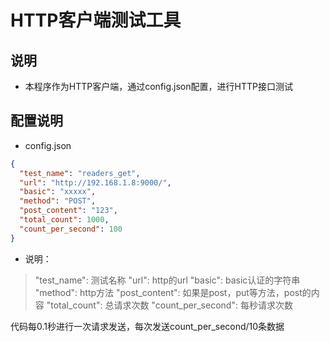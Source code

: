 # HTTP客户端测试工具
## 说明
- 本程序作为HTTP客户端，通过config.json配置，进行HTTP接口测试

## 配置说明
- config.json
```json
{
  "test_name": "readers_get",
  "url": "http://192.168.1.8:9000/",
  "basic": "xxxxx",
  "method": "POST",
  "post_content": "123",
  "total_count": 1000,
  "count_per_second": 100
}
```
- 说明：
>"test_name":        测试名称
>"url":              http的url
>"basic":            basic认证的字符串
>"method":           http方法
>"post_content":     如果是post，put等方法，post的内容
>"total_count":      总请求次数
>"count_per_second": 每秒请求次数

  代码每0.1秒进行一次请求发送，每次发送count_per_second/10条数据
  
